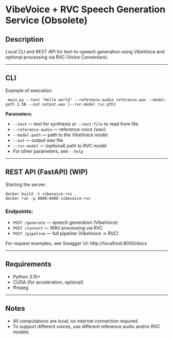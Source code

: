 # VibeVoice + RVC Speech Generation Service (Obsolete)

## Description

Local CLI and REST API for text-to-speech generation using VibeVoice and optional processing via RVC (Voice Conversion). 

---

## CLI

Example of execution:

```
 main.py --text "Hello world" --reference-audio reference.wav --model-path 1.5B --out output.wav [--rvc-model rvc.pth]
```

**Parameters:**
- `--text` — text for synthesis or `--text-file` to read from file
- `--reference-audio` — reference voice (wav)
- `--model-path` — path to the VibeVoice model
- `--out` — output wav file
- `--rvc-model` — (optional) path to RVC model
- For other parameters, see `--help`

---

## REST API (FastAPI) (WIP)

Starting the server:

```
docker build -t vibevoice-rvc .
docker run -p 8000:8000 vibevoice-rvc
```

### Endpoints:
- `POST /generate` — speech generation (VibeVoice)
- `POST /convert` — WAV processing via RVC
- `POST /pipeline` — full pipeline (VibeVoice → RVC)

For request examples, see Swagger UI: http://localhost:8000/docs

---

## Requirements
- Python 3.10+
- CUDA (for acceleration, optional)
- ffmpeg

---

## Notes
- All computations are local, no internet connection required.
- To support different voices, use different reference audio and/or RVC models.
